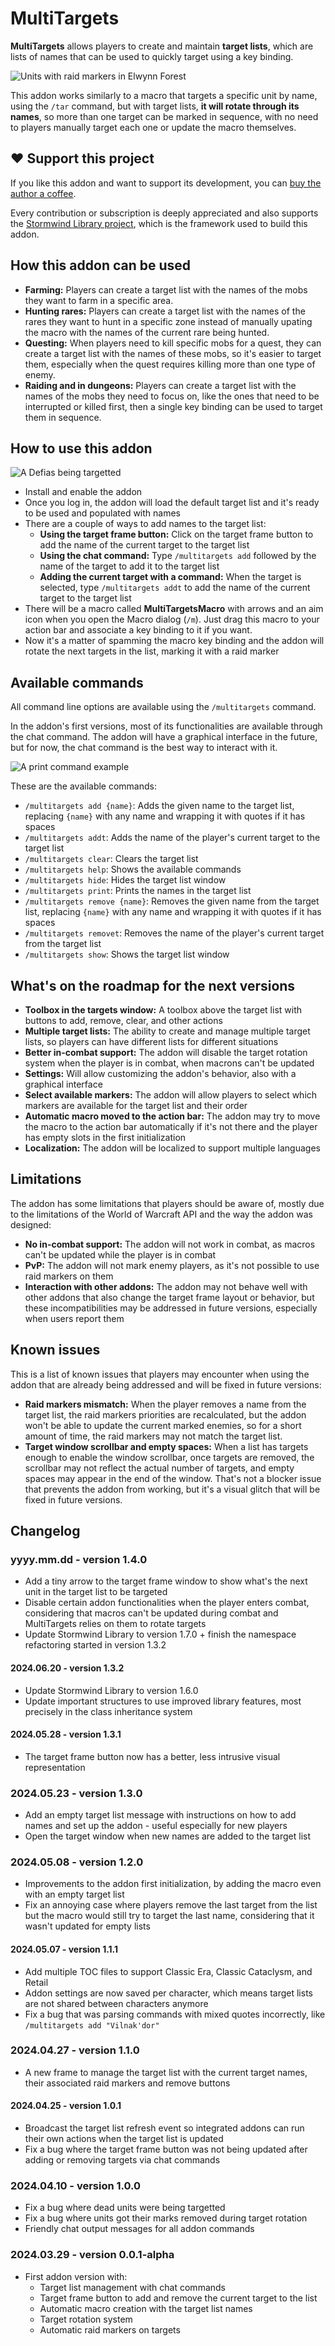 # MultiTargets

**MultiTargets** allows players to create and maintain **target lists**,
which are lists of names that can be used to quickly target using
a key binding.

![Units with raid markers in Elwynn Forest](https://i.imgur.com/JaTimRB.png "Units with raid markers in Elwynn Forest")

This addon works similarly to a macro that targets a specific
unit by name, using the `/tar` command, but with target lists, **it
will rotate through its names**, so more than one target can be
marked in sequence, with no need to players manually target each one
or update the macro themselves.

## ❤️ Support this project

If you like this addon and want to support its development, you can
[buy the author a coffee](https://github.com/sponsors/adrianocastro189).

Every contribution or subscription is deeply appreciated and also supports
the [Stormwind Library project](https://github.com/adrianocastro189/stormwind-library),
which is the framework used to build this addon.

## How this addon can be used

* **Farming:** Players can create a target list with the names of
   the mobs they want to farm in a specific area.
* **Hunting rares:** Players can create a target list with the names
   of the rares they want to hunt in a specific zone instead of
   manually upating the macro with the names of the current rare
   being hunted.
* **Questing:** When players need to kill specific mobs for a quest,
   they can create a target list with the names of these mobs, so
   it's easier to target them, especially when the quest requires
   killing more than one type of enemy.
* **Raiding and in dungeons:** Players can create a target list
   with the names of the mobs they need to focus on, like the ones
   that need to be interrupted or killed first, then a single key
   binding can be used to target them in sequence.

## How to use this addon

![A Defias being targetted](https://i.imgur.com/2IYMZG0.png "A Defias being targetted")

* Install and enable the addon
* Once you log in, the addon will load the default target list and it's
ready to be used and populated with names
* There are a couple of ways to add names to the target list:
   * **Using the target frame button:** Click on the target frame
      button to add the name of the current target to the target list
   * **Using the chat command:** Type `/multitargets add` followed by the
      name of the target to add it to the target list
   * **Adding the current target with a command:** When the target
      is selected, type `/multitargets addt` to add the name of the
      current target to the target list
* There will be a macro called **MultiTargetsMacro** with arrows and an aim
  icon when you open the Macro dialog (`/m`). Just drag this macro to your 
  action bar and associate a key binding to it if you want.
* Now it's a matter of spamming the macro key binding and the addon will 
  rotate the next targets in the list, marking it with a raid marker

## Available commands

All command line options are available using the `/multitargets` command.

In the addon's first versions, most of its functionalities are available
through the chat command. The addon will have a graphical interface in
the future, but for now, the chat command is the best way to interact
with it.

![A print command example](https://i.imgur.com/WWRhFj0.png "A print command example")

These are the available commands:

* `/multitargets add {name}`: Adds the given name to the target list, 
replacing `{name}` with any name and wrapping it with quotes if it has 
spaces
* `/multitargets addt`: Adds the name of the player's current target to
the target list
* `/multitargets clear`: Clears the target list
* `/multitargets help`: Shows the available commands
* `/multitargets hide`: Hides the target list window
* `/multitargets print`: Prints the names in the target list
* `/multitargets remove {name}`: Removes the given name from the target
list, replacing `{name}` with any name and wrapping it with
quotes if it has spaces
* `/multitargets removet`: Removes the name of the player's current target
from the target list
* `/multitargets show`: Shows the target list window

## What's on the roadmap for the next versions

* **Toolbox in the targets window:** A toolbox above the target list
with buttons to add, remove, clear, and other actions
* **Multiple target lists:** The ability to create and manage multiple
target lists, so players can have different lists for different
situations
* **Better in-combat support:** The addon will disable the target rotation
system when the player is in combat, when macrons can't be updated
* **Settings:** Will allow customizing the addon's behavior, also with
a graphical interface
* **Select available markers:** The addon will allow players to select
which markers are available for the target list and their order
* **Automatic macro moved to the action bar:** The addon may try to move
the macro to the action bar automatically if it's not there and the player
has empty slots in the first initialization
* **Localization:** The addon will be localized to support multiple
languages

## Limitations

The addon has some limitations that players should be aware of, mostly
due to the limitations of the World of Warcraft API and the way the addon
was designed:

* **No in-combat support:** The addon will not work in combat, as macros
can't be updated while the player is in combat
* **PvP:** The addon will not mark enemy players, as it's not possible to
use raid markers on them
* **Interaction with other addons:** The addon may not behave well with
other addons that also change the target frame layout or behavior, but
these incompatibilities may be addressed in future versions, especially
when users report them

## Known issues

This is a list of known issues that players may encounter when using the
addon that are already being addressed and will be fixed in future versions:

* **Raid markers mismatch:** When the player removes a name from the target 
list, the raid markers priorities are recalculated, but the addon won't be 
able to update the current marked enemies, so for a short amount of time, 
the raid markers may not match the target list.
* **Target window scrollbar and empty spaces:** When a list has targets 
enough to enable the window scrollbar, once targets are removed, the 
scrollbar may not reflect the actual number of targets, and empty spaces may 
appear in the end of the window. That's not a blocker issue that prevents the 
addon from working, but it's a visual glitch that will be fixed in future 
versions.

## Changelog

### yyyy.mm.dd - version 1.4.0

* Add a tiny arrow to the target frame window to show what's the next unit
in the target list to be targeted
* Disable certain addon functionalities when the player enters combat, 
considering that macros can't be updated during combat and MultiTargets 
relies on them to rotate targets
* Update Stormwind Library to version 1.7.0 + finish the namespace 
refactoring started in version 1.3.2

#### 2024.06.20 - version 1.3.2

* Update Stormwind Library to version 1.6.0
* Update important structures to use improved library features, most precisely
  in the class inheritance system

#### 2024.05.28 - version 1.3.1

* The target frame button now has a better, less intrusive visual representation

### 2024.05.23 - version 1.3.0

* Add an empty target list message with instructions on how to add names and
set up the addon - useful especially for new players
* Open the target window when new names are added to the target list

### 2024.05.08 - version 1.2.0

* Improvements to the addon first initialization, by adding the macro even 
with an empty target list
* Fix an annoying case where players remove the last target from the list but
the macro would still try to target the last name, considering that it wasn't
updated for empty lists

#### 2024.05.07 - version 1.1.1

* Add multiple TOC files to support Classic Era, Classic Cataclysm, and
Retail
* Addon settings are now saved per character, which means target lists are not
shared between characters anymore
* Fix a bug that was parsing commands with mixed quotes incorrectly, like `/multitargets add "Vilnak'dor"`

### 2024.04.27 - version 1.1.0

* A new frame to manage the target list with the current target names, their
associated raid markers and remove buttons

#### 2024.04.25 - version 1.0.1

* Broadcast the target list refresh event so integrated addons can run their
own actions when the target list is updated
* Fix a bug where the target frame button was not being updated after adding
or removing targets via chat commands

### 2024.04.10 - version 1.0.0

* Fix a bug where dead units were being targetted
* Fix a bug where units got their marks removed during target rotation
* Friendly chat output messages for all addon commands

### 2024.03.29 - version 0.0.1-alpha

* First addon version with:
   * Target list management with chat commands
   * Target frame button to add and remove the current target to the list
   * Automatic macro creation with the target list names
   * Target rotation system
   * Automatic raid markers on targets